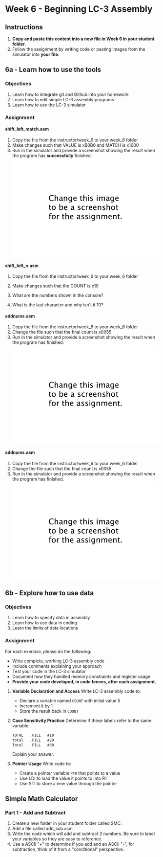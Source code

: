 # Week 6 - Beginning LC-3 Assembly
## Instructions

1. **Copy and paste this content into a new file in Week 6 in your student folder.**
2. Follow the assignment by writing code or pasting images from the simulator into **your file**.

## 6a - Learn how to use the tools

### Objectives
1. Learn how to integrate git and Github into your homework
2. Learn how to edit simple LC-3 assembly programs
3. Learn how to use the LC-3 simulator

### Assignment

#### shift_left_match.asm
1. Copy the file from the instructor/week_6 to your week_6 folder
1. Make changes such that VALUE is xB0B0 and MATCH is x1600
2. Run in the simulator and provide a screenshot showing the result when the program has **successfully** finished. 
![](../../../changethistoimagename.png)

#### shift_left_n.asm
1. Copy the file from the instructor/week_6 to your week_6 folder
2. Make changes such that the COUNT is x10
3. What are the numbers shown in the console?

4. What is the last character and why isn't it 10?



#### addnums.asm
1. Copy the file from the instructor/week_6 to your week_6 folder
2. Change the file such that the final count is x0055
2. Run in the simulator and provide a screenshot showing the result when the program has finished. 
![](../../../changethistoimagename.png)

#### addnums.asm
1. Copy the file from the instructor/week_6 to your week_6 folder
2. Change the file such that the final count is x0055
2. Run in the simulator and provide a screenshot showing the result when the program has finished. 
![](../../../changethistoimagename.png)

## 6b - Explore how to use data

### Objectives
1. Learn how to specify data in assembly
2. Learn how to use data in coding
3. Learn the limits of data locations

### Assignment

For each exercise, please do the following:
- Write complete, working LC-3 assembly code
- Include comments explaining your approach
- Test your code in the LC-3 simulator
- Document how they handled memory constraints and register usage
- **Provide your code developed, in code fences, after each assignment.**

1. **Variable Declaration and Access**
   Write LC-3 assembly code to:
   - Declare a variable named ```COUNT``` with initial value 5
   - Increment it by 1
   - Store the result back in ```COUNT```

2. **Case Sensitivity Practice**
   Determine if these labels refer to the same variable:
   ```assembly
   TOTAL   .FILL   #10
   total   .FILL   #20
   Total   .FILL   #30
   ```
   Explain your answer.

3. **Pointer Usage**
   Write code to:
   - Create a pointer variable ```PTR``` that points to a value
   - Use LDI to load the value it points to into R1
   - Use STI to store a new value through the pointer

## Simple Math Calculator

### Part 1 - Add and Subtract

1. Create a new folder in your student folder called SMC.
2. Add a file called add_sub.asm
3. Write the code which will add and subtract 2 numbers. Be sure to label your variables so they are easy to reference.
4. Use a ASCII "+" to determine if you add and an ASCII "-", for subtraction, think of it from a "conditional" perspective.